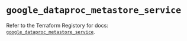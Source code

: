 # `google_dataproc_metastore_service`

Refer to the Terraform Registory for docs: [`google_dataproc_metastore_service`](https://registry.terraform.io/providers/hashicorp/google-beta/5.11.0/docs/resources/google_dataproc_metastore_service).
